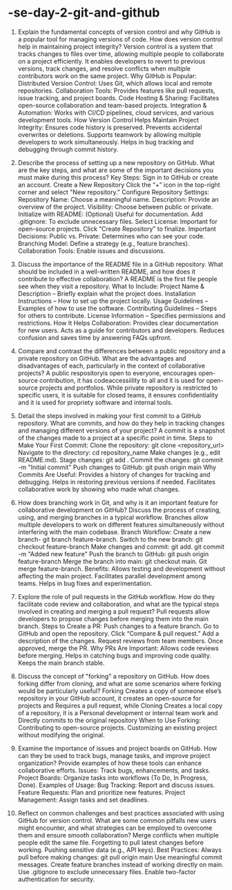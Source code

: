 # -se-day-2-git-and-github
1. Explain the fundamental concepts of version control and why GitHub is a popular tool for managing versions of code. How does version control help in maintaining project integrity?
Version control is a system that tracks changes to files over time, allowing multiple people to collaborate on a project efficiently. It enables developers to revert to previous versions, track changes, and resolve conflicts when multiple contributors work on the same project.
Why GitHub is Popular:
Distributed Version Control: Uses Git, which allows local and remote repositories.
Collaboration Tools: Provides features like pull requests, issue tracking, and project boards.
Code Hosting & Sharing: Facilitates open-source collaboration and team-based projects.
Integration & Automation: Works with CI/CD pipelines, cloud services, and various development tools.
How Version Control Helps Maintain Project Integrity:
Ensures code history is preserved.
Prevents accidental overwrites or deletions.
Supports teamwork by allowing multiple developers to work simultaneously.
Helps in bug tracking and debugging through commit history.


2. Describe the process of setting up a new repository on GitHub. What are the key steps, and what are some of the important decisions you must make during this process?
Key Steps:
Sign in to GitHub or create an account.
Create a New Repository
Click the “+” icon in the top-right corner and select "New repository."
Configure Repository Settings:
Repository Name: Choose a meaningful name.
Description: Provide an overview of the project.
Visibility: Choose between public or private.
Initialize with README: (Optional) Useful for documentation.
Add .gitignore: To exclude unnecessary files.
Select License: Important for open-source projects.
Click “Create Repository” to finalize.
Important Decisions:
Public vs. Private: Determines who can see your code.
Branching Model: Define a strategy (e.g., feature branches).
Collaboration Tools: Enable issues and discussions.

3. Discuss the importance of the README file in a GitHub repository. What should be included in a well-written README, and how does it contribute to effective collaboration?
A README is the first file people see when they visit a repository.
What to Include:
Project Name & Description – Briefly explain what the project does.
Installation Instructions – How to set up the project locally.
Usage Guidelines – Examples of how to use the software.
Contributing Guidelines – Steps for others to contribute.
License Information – Specifies permissions and restrictions.
How It Helps Collaboration:
Provides clear documentation for new users.
Acts as a guide for contributors and developers.
Reduces confusion and saves time by answering FAQs upfront.

4. Compare and contrast the differences between a public repository and a private repository on GitHub. What are the advantages and disadvantages of each, particularly in the context of collaborative projects?
 A public respositoryis open to everyone, encourages open-source contribution, it has codeaccessiility to all and it is used for open-source projects and portfolios. While private repository is restricted to specific users, it is suitable for closed teams, it ensures confidentiality and it is used for propriety software and internal tools.

5. Detail the steps involved in making your first commit to a GitHub repository. What are commits, and how do they help in tracking changes and managing different versions of your project?
 A commit is a snapshot of the changes made to a project at a specific point in time.
Steps to Make Your First Commit:
Clone the repository:
git clone <repository_url>
Navigate to the directory:
cd repository_name
Make changes (e.g., edit README.md).
Stage changes:
git add .
Commit the changes:
git commit -m "Initial commit"
Push changes to GitHub:
git push origin main
Why Commits Are Useful:
Provides a history of changes for tracking and debugging.
Helps in restoring previous versions if needed.
Facilitates collaborative work by showing who made what changes.


6. How does branching work in Git, and why is it an important feature for collaborative development on GitHub? Discuss the process of creating, using, and merging branches in a typical workflow.
 Branches allow multiple developers to work on different features simultaneously without interfering with the main codebase.
Branch Workflow:
Create a new branch- git branch feature-branch.
Switch to the new branch: git checkout feature-branch
Make changes and commit: git add. git commit -m "Added new feature"
Push the branch to GitHub: git push origin feature-branch
Merge the branch into main: git checkout main. Git merge feature-branch.
Benefits:
Allows testing and development without affecting the main project.
Facilitates parallel development among teams.
Helps in bug fixes and experimentation.

7. Explore the role of pull requests in the GitHub workflow. How do they facilitate code review and collaboration, and what are the typical steps involved in creating and merging a pull request?
Pull requests allow developers to propose changes before merging them into the main branch.
Steps to Create a PR:
Push changes to a feature branch.
Go to GitHub and open the repository.
Click “Compare & pull request.”
Add a description of the changes.
Request reviews from team members.
Once approved, merge the PR.
Why PRs Are Important:
 Allows code reviews before merging.
 Helps in catching bugs and improving code quality.
 Keeps the main branch stable.


8. Discuss the concept of "forking" a repository on GitHub. How does forking differ from cloning, and what are some scenarios where forking would be particularly useful?
 Forking Creates a copy of someone else’s repository in your GitHub account, it creates an open-source for projects and Requires a pull request, while Cloning Creates a local copy of a repository, it is a Personal development or internal team work and Directly commits to the original repository
When to Use Forking:
Contributing to open-source projects.
Customizing an existing project without modifying the original.

9. Examine the importance of issues and project boards on GitHub. How can they be used to track bugs, manage tasks, and improve project organization? Provide examples of how these tools can enhance collaborative efforts.
Issues: Track bugs, enhancements, and tasks.
Project Boards: Organize tasks into workflows (To Do, In Progress, Done).
Examples of Usage:
Bug Tracking: Report and discuss issues.
Feature Requests: Plan and prioritize new features.
Project Management: Assign tasks and set deadlines.

10. Reflect on common challenges and best practices associated with using GitHub for version control. What are some common pitfalls new users might encounter, and what strategies can be employed to overcome them and ensure smooth collaboration?
 Merge conflicts when multiple people edit the same file.
 Forgetting to pull latest changes before working.
Pushing sensitive data (e.g., API keys).
Best Practices:
Always pull before making changes:
git pull origin main
Use meaningful commit messages.
Create feature branches instead of working directly on main.
Use .gitignore to exclude unnecessary files.
Enable two-factor authentication for security.
